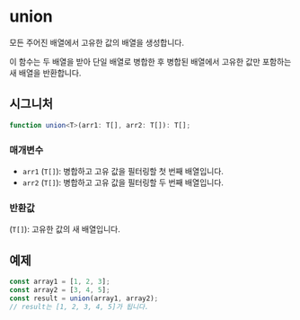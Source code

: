# union

모든 주어진 배열에서 고유한 값의 배열을 생성합니다.

이 함수는 두 배열을 받아 단일 배열로 병합한 후 병합된 배열에서 고유한 값만 포함하는 새 배열을 반환합니다.

## 시그니처

```typescript
function union<T>(arr1: T[], arr2: T[]): T[];
```

### 매개변수

- `arr1` (`T[]`): 병합하고 고유 값을 필터링할 첫 번째 배열입니다.
- `arr2` (`T[]`): 병합하고 고유 값을 필터링할 두 번째 배열입니다.

### 반환값

(`T[]`): 고유한 값의 새 배열입니다.

## 예제

```typescript
const array1 = [1, 2, 3];
const array2 = [3, 4, 5];
const result = union(array1, array2);
// result는 [1, 2, 3, 4, 5]가 됩니다.
```
